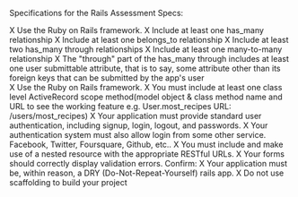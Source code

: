 Specifications for the Rails Assessment
Specs:

 X Use the Ruby on Rails framework.
 X Include at least one has_many relationship
 X Include at least one belongs_to relationship
 X Include at least two has_many through relationships
 X Include at least one many-to-many relationship 
 X The "through" part of the has_many through includes at least one user submittable attribute, that is to say, some attribute other than its foreign keys that can be submitted by the app's user      
 X Use the Ruby on Rails framework.
 X You must include at least one class level ActiveRecord scope method(model object & class method name and URL to see the working feature e.g. User.most_recipes URL: /users/most_recipes)
 X Your application must provide standard user authentication, including signup, login, logout, and passwords.
 X Your authentication system must also allow login from some other service. Facebook, Twitter, Foursquare, Github, etc..
 X You must include and make use of a nested resource with the appropriate RESTful URLs.
 X Your forms should correctly display validation errors.
Confirm:
 X Your application must be, within reason, a DRY (Do-Not-Repeat-Yourself) rails app.
 X Do not use scaffolding to build your project